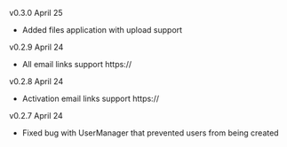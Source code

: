 
v0.3.0 April 25
- Added files application with upload support

v0.2.9 April 24
- All email links support https://

v0.2.8 April 24
- Activation email links support https://

v0.2.7 April 24

- Fixed bug with UserManager that prevented users from being created
